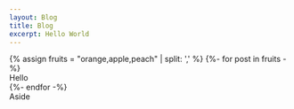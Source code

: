 ```yaml
---
layout: Blog
title: Blog
excerpt: Hello World
---
```

<div class="bg-dark pt-5">
    <div class="container">
        <div class="row">
            <div class="col-lg-9 col-md-8 col-sm-12">
                {% assign fruits = "orange,apple,peach" | split: ',' %}
                {%- for post in fruits -%}
                <article class="card mb-4 p-4">
                    <div class="row justify-content-center">
                        <div class="text-center col-lg-4 col-md-12 d-none d-lg-block pe-2">
                            Hello
                        </div>
                    </div>
                </article>
                {%- endfor -%}
            </div>
            <aside class="col-lg-3 col-md-4 col-sm-12">
                Aside
            </aside>
        </div>
    </div>
</div>
